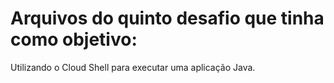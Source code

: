 # Arquivos do quinto desafio que tinha como objetivo: 
Utilizando o Cloud Shell para executar uma aplicação Java.
